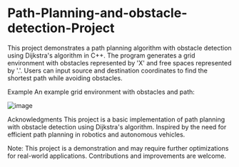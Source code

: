 # Path-Planning-and-obstacle-detection-Project
This project demonstrates a path planning algorithm with obstacle detection using Dijkstra's algorithm in C++. The program generates a grid environment with obstacles represented by 'X' and free spaces represented by '.'. Users can input source and destination coordinates to find the shortest path while avoiding obstacles.

Example
An example grid environment with obstacles and path:

![image](https://github.com/hadiaeman/Path-Planning-and-obstacle-detection-Project/assets/100280494/68054e67-f12e-4fcd-b225-fe62b82c7ffe)

Acknowledgments
This project is a basic implementation of path planning with obstacle detection using Dijkstra's algorithm.
Inspired by the need for efficient path planning in robotics and autonomous vehicles.


Note:
This project is a demonstration and may require further optimizations for real-world applications. Contributions and improvements are welcome.
